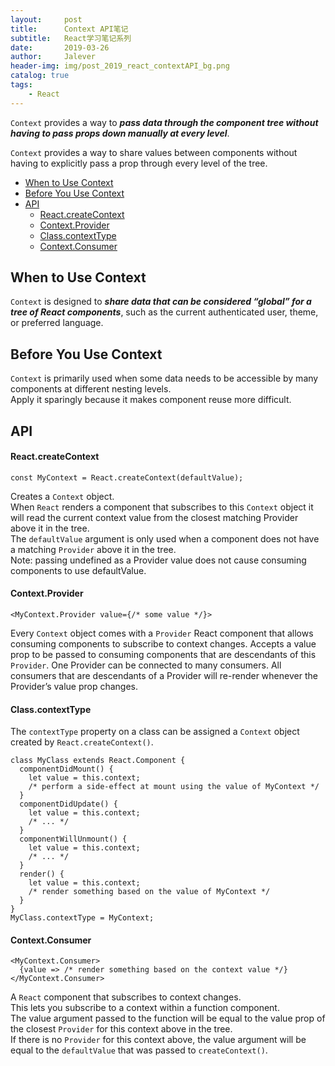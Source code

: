 ```yaml
---
layout:     post
title:      Context API笔记
subtitle:   React学习笔记系列
date:       2019-03-26
author:     Jalever
header-img: img/post_2019_react_contextAPI_bg.png
catalog: true
tags:
    - React
---
```



`Context` provides a way to **_pass data through the component tree without having to pass props down manually at every level_**.

`Context` provides a way to share values between components without having to explicitly pass a prop through every level of the tree.

- [When to Use Context](#when-to-use-context)
- [Before You Use Context](#before-you-use-context)
- [API](#api)
    - [React.createContext](#reactcreatecontext)
    - [Context.Provider](#contextprovider)
    - [Class.contextType](#classcontexttype)
    - [Context.Consumer](#contextconsumer)

## When to Use Context

`Context` is designed to **_share data that can be considered “global” for a tree of React components_**, such as the current authenticated user, theme, or preferred language.

## Before You Use Context

`Context` is primarily used when some data needs to be accessible by many components at different nesting levels. <br>
Apply it sparingly because it makes component reuse more difficult.

## API

#### React.createContext
```
const MyContext = React.createContext(defaultValue);
```
Creates a `Context` object. <br>
When `React` renders a component that subscribes to this `Context` object it will read the current context value from the closest matching Provider above it in the tree.<br>
The `defaultValue` argument is only used when a component does not have a matching `Provider` above it in the tree. <br>
Note: passing undefined as a Provider value does not cause consuming components to use defaultValue.

#### Context.Provider
```
<MyContext.Provider value={/* some value */}>
``` 
Every `Context` object comes with a `Provider` React component that allows consuming components to subscribe to context changes.
Accepts a value prop to be passed to consuming components that are descendants of this `Provider`.
One Provider can be connected to many consumers. 
All consumers that are descendants of a Provider will re-render whenever the Provider’s value prop changes. 

#### Class.contextType
The `contextType` property on a class can be assigned a `Context` object created by `React.createContext()`. 
```
class MyClass extends React.Component {
  componentDidMount() {
    let value = this.context;
    /* perform a side-effect at mount using the value of MyContext */
  }
  componentDidUpdate() {
    let value = this.context;
    /* ... */
  }
  componentWillUnmount() {
    let value = this.context;
    /* ... */
  }
  render() {
    let value = this.context;
    /* render something based on the value of MyContext */
  }
}
MyClass.contextType = MyContext;
```

#### Context.Consumer
```
<MyContext.Consumer>
  {value => /* render something based on the context value */}
</MyContext.Consumer>
```
A `React` component that subscribes to context changes. <br>
This lets you subscribe to a context within a function component.<br>
The value argument passed to the function will be equal to the value prop of the closest `Provider` for this context above in the tree.<br>
If there is no `Provider` for this context above, the value argument will be equal to the `defaultValue` that was passed to `createContext()`.<br>

